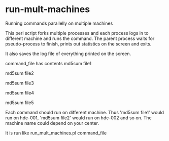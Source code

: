 # run-mult-machines
Running commands parallelly on multiple machines

This perl script forks multiple processes and each process logs in to different machine and runs the command. The parent process waits for pseudo-process to finish, prints out statistics on the screen and exits.

It also saves the log file of everything printed on the screen.

command_file has contents
  md5sum file1
  
  md5sum file2
  
  md5sum file3
  
  md5sum file4
  
  md5sum file5
  
  
Each command should run on different machine. Thus 'md5sum file1' would run on hdc-001, 'md5sum file2' would run on hdc-002 and so on. The machine name could depend on your center.

It is run like
run_mult_machines.pl command_file
